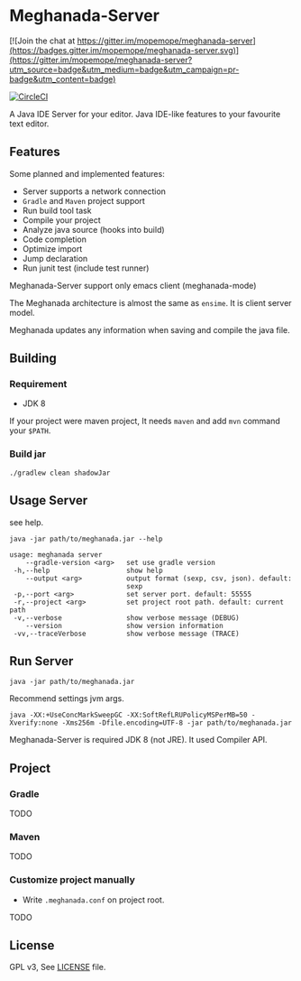 # Meghanada-Server

[![Join the chat at https://gitter.im/mopemope/meghanada-server](https://badges.gitter.im/mopemope/meghanada-server.svg)](https://gitter.im/mopemope/meghanada-server?utm_source=badge&utm_medium=badge&utm_campaign=pr-badge&utm_content=badge)

[![CircleCI](https://circleci.com/gh/mopemope/meghanada-server.svg?style=svg)](https://circleci.com/gh/mopemope/meghanada-server)

A Java IDE Server for your editor. Java IDE-like features to your favourite text editor.

## Features

Some planned and implemented features:

* Server supports a network connection
* `Gradle` and `Maven` project support
* Run build tool task
* Compile your project
* Analyze java source (hooks into build)
* Code completion
* Optimize import
* Jump declaration
* Run junit test (include test runner)

Meghanada-Server support only emacs client (meghanada-mode)

The Meghanada architecture is almost the same as `ensime`. It is client server model.

Meghanada updates any information when saving and compile the java file.

## Building

### Requirement

* JDK 8

If your project were maven project, It needs `maven` and add `mvn` command your `$PATH`.

### Build jar

```
./gradlew clean shadowJar
```

## Usage Server

see help.

```
java -jar path/to/meghanada.jar --help
```

```
usage: meghanada server
    --gradle-version <arg>   set use gradle version
 -h,--help                   show help
    --output <arg>           output format (sexp, csv, json). default:
                             sexp
 -p,--port <arg>             set server port. default: 55555
 -r,--project <arg>          set project root path. default: current path
 -v,--verbose                show verbose message (DEBUG)
    --version                show version information
 -vv,--traceVerbose          show verbose message (TRACE)
```


## Run Server

```
java -jar path/to/meghanada.jar
```

Recommend settings jvm args.

```
java -XX:+UseConcMarkSweepGC -XX:SoftRefLRUPolicyMSPerMB=50 -Xverify:none -Xms256m -Dfile.encoding=UTF-8 -jar path/to/meghanada.jar
```

Meghanada-Server is required JDK 8 (not JRE). It used Compiler API.

## Project

### Gradle

TODO

### Maven

TODO

### Customize project manually

* Write `.meghanada.conf` on project root.

TODO

## License

GPL v3, See [LICENSE](LICENSE) file.
